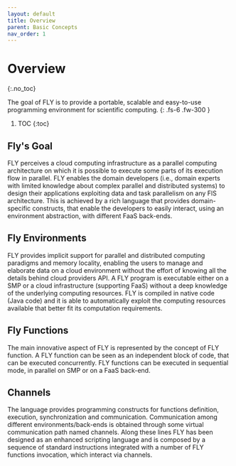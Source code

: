 ```yaml
---
layout: default
title: Overview
parent: Basic Concepts
nav_order: 1
---
```


# Overview
{:.no_toc}

The goal of FLY is to provide a portable, scalable and easy-to-use programming environment for scientific computing. 
{: .fs-6 .fw-300 }

1. TOC {:toc}

## Fly's Goal 

FLY perceives a cloud computing infrastructure as a
parallel computing architecture on which it is possible to execute some parts of its execution flow in parallel. FLY enables the domain developers (i.e., domain experts with
limited knowledge about complex parallel and distributed systems) to design their applications exploiting data and task parallelism on any FlS architecture. This is achieved
by a rich language that provides domain-specific constructs, that enable the developers
to easily interact, using an environment abstraction, with different FaaS back-ends.

## Fly Environments

FLY provides implicit support for parallel and distributed computing paradigms and
memory locality, enabling the users to manage and elaborate data on a cloud environment without the effort of knowing all the details behind cloud providers API. A FLY
program is executable either on a SMP or a cloud infrastructure (supporting FaaS) without a deep knowledge of the underlying computing resources.
FLY is compiled in native code (Java code) and it is able to automatically exploit
the computing resources available that better fit its computation requirements. 

## Fly Functions

The main innovative aspect of FLY is represented by the concept of FLY function. A FLY
function can be seen as an independent block of code, that can be executed concurrently. FLY functions can be executed in sequential mode, in parallel on SMP or on a
FaaS back-end. 

## Channels

The language provides programming constructs for functions definition, execution, synchronization and communication. Communication among different
environments/back-ends is obtained through some virtual communication path named
channels. Along these lines FLY has been designed as an enhanced scripting language
and is composed by a sequence of standard instructions integrated with a number of
FLY functions invocation, which interact via channels.
